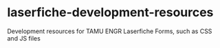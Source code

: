 # laserfiche-development-resources
Development resources for TAMU ENGR Laserfiche Forms, such as CSS and JS files
